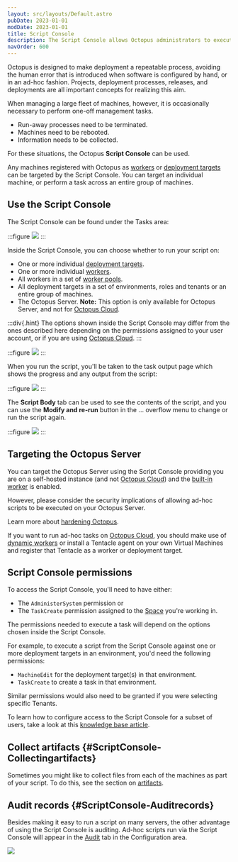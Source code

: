```yaml
---
layout: src/layouts/Default.astro
pubDate: 2023-01-01
modDate: 2023-01-01
title: Script Console
description: The Script Console allows Octopus administrators to execute scripts and perform administrative tasks on workers and deployment targets as groups or individuals.
navOrder: 600
---
```


Octopus is designed to make deployment a repeatable process, avoiding the human error that is introduced when software is configured by hand, or in an ad-hoc fashion. Projects, deployment processes, releases, and deployments are all important concepts for realizing this aim.

When managing a large fleet of machines, however, it is occasionally necessary to perform one-off management tasks.

- Run-away processes need to be terminated.
- Machines need to be rebooted.
- Information needs to be collected.

For these situations, the Octopus **Script Console** can be used.

Any machines registered with Octopus as [workers](/docs/infrastructure/workers/) or [deployment targets](/docs/infrastructure/deployment-targets) can be targeted by the Script Console. You can target an individual machine, or perform a task across an entire group of machines.

## Use the Script Console

The Script Console can be found under the Tasks area:

:::figure
![](/docs/administration/managing-infrastructure/images/tasks-script-console-button.png)
:::

Inside the Script Console, you can choose whether to run your script on:
- One or more individual [deployment targets](/docs/infrastructure/deployment-targets).
- One or more individual [workers](/docs/infrastructure/workers).
- All workers in a set of [worker pools](/docs/infrastructure/workers/worker-pools).
- All deployment targets in a set of environments, roles and tenants or an entire group of machines.
- The Octopus Server. **Note:** This option is only available for Octopus Server, and not for [Octopus Cloud](/docs/octopus-cloud).

:::div{.hint}
The options shown inside the Script Console may differ from the ones described here depending on the permissions assigned to your user account, or if you are using [Octopus Cloud](/docs/octopus-cloud).
:::

:::figure
![](/docs/administration/managing-infrastructure/images/inside-script-console.png)
:::

When you run the script, you'll be taken to the task output page which shows the progress and any output from the script:

:::figure
![](/docs/administration/managing-infrastructure/images/script-console-task-log.png)
:::

The **Script Body** tab can be used to see the contents of the script, and you can use the **Modify and re-run** button in the ... overflow menu to change or run the script again.

:::figure
![](/docs/administration/managing-infrastructure/images/script-console-modify-rerun.png)
:::

## Targeting the Octopus Server

You can target the Octopus Server using the Script Console providing you are on a self-hosted instance (and not [Octopus Cloud](/docs/octopus-cloud/)) and the [built-in worker](/docs/infrastructure/workers/built-in-worker) is enabled.

However, please consider the security implications of allowing ad-hoc scripts to be executed on your Octopus Server.

Learn more about [hardening Octopus](/docs/security/hardening-octopus).

If you want to run ad-hoc tasks on [Octopus Cloud](/docs/octopus-cloud/), you should make use of [dynamic workers](/docs/infrastructure/workers/dynamic-worker-pools) or install a Tentacle agent on your own Virtual Machines and register that Tentacle as a worker or deployment target.

## Script Console permissions

To access the Script Console, you'll need to have either:
- The `AdministerSystem` permission or 
- The `TaskCreate` permission assigned to the [Space](/docs/administration/spaces) you're working in.

The permissions needed to execute a task will depend on the options chosen inside the Script Console.

For example, to execute a script from the Script Console against one or more deployment targets in an environment, you'd need the following permissions:

- `MachineEdit` for the deployment target(s) in that environment.
- `TaskCreate` to create a task in that environment.

Similar permissions would also need to be granted if you were selecting specific Tenants.

To learn how to configure access to the Script Console for a subset of users, take a look at this [knowledge base article](https://help.yamldoc.liuyan.wang/t/permissions-required-for-script-console-access-only/24790/).

## Collect artifacts {#ScriptConsole-Collectingartifacts}

Sometimes you might like to collect files from each of the machines as part of your script. To do this, see the section on [artifacts](/docs/projects/deployment-process/artifacts).

## Audit records {#ScriptConsole-Auditrecords}

Besides making it easy to run a script on many servers, the other advantage of using the Script Console is auditing. Ad-hoc scripts run via the Script Console will appear in the [Audit](/docs/security/users-and-teams/auditing) tab in the Configuration area.

![](/docs/administration/managing-infrastructure/images/script-console-audit.png)
